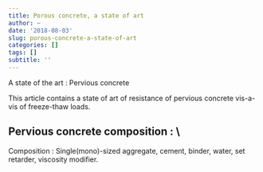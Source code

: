 ```yaml
---
title: Porous concrete, a state of art
author: ~
date: '2018-08-03'
slug: porous-concrete-a-state-of-art
categories: []
tags: []
subtitle: ''
---
```


A state of the art : Pervious concrete

<!--more-->

This article contains a state of art of resistance of pervious concrete vis-a-vis of freeze-thaw loads.

## Pervious concrete composition : \
Composition : Single(mono)-sized aggregate, cement, binder, water, set retarder, viscosity modifier.
